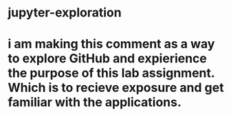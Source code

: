 # jupyter-exploration
# i am making this comment as a way to explore GitHub and expierience the purpose of this lab assignment. Which is to recieve exposure and get familiar with the applications.
